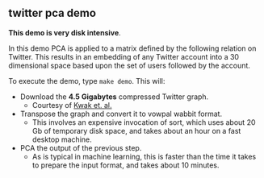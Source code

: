twitter pca demo
--------------

__This demo is very disk intensive__.

In this demo PCA is applied to a matrix defined by the following
relation on Twitter.  This results in an embedding of any Twitter 
account into a 30 dimensional space based upon the set of users
followed by the account.  

To execute the demo, type `make demo`.  This will:

  * Download the __4.5 Gigabytes__ compressed Twitter graph.
    * Courtesy of [Kwak et. al.](http://an.kaist.ac.kr/traces/WWW2010.html)
  * Transpose the graph and convert it to vowpal wabbit format.
    * This involves an expensive invocation of sort,
      which uses about 20 Gb of temporary disk space,
      and takes about an hour on a fast desktop machine.
  * PCA the output of the previous step.
    * As is typical in machine learning, this is faster
      than the time it takes to prepare the input format,
      and takes about 10 minutes.
